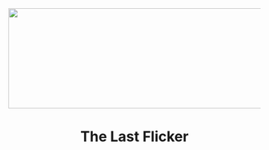 <div align="center">
<img src="https://i.imgur.com/QKgvpH2.png" alt="Logo" width="1200" height="200">

<h1 align="center">The Last Flicker</h1>

</div>